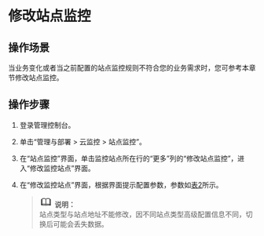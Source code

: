 # 修改站点监控<a name="ZH-CN_TOPIC_0090332137"></a>

## 操作场景<a name="section4294748124510"></a>

当业务变化或者当之前配置的站点监控规则不符合您的业务需求时，您可参考本章节修改站点监控。

## 操作步骤<a name="section115354303459"></a>

1.  登录管理控制台。
2.  单击“管理与部署 \> 云监控 \> 站点监控”。
3.  在“站点监控”界面，单击监控站点所在行的“更多”列的“修改站点监控”，进入“修改监控站点”界面。
4.  在“修改监控站点”界面，根据界面提示配置参数，参数如[表2](创建告警规则-1.md#table136271727428)所示。

    >![](public_sys-resources/icon-note.gif) **说明：**   
    >站点类型与站点地址不能修改，因不同站点类型高级配置信息不同，切换后可能会丢失数据。  


